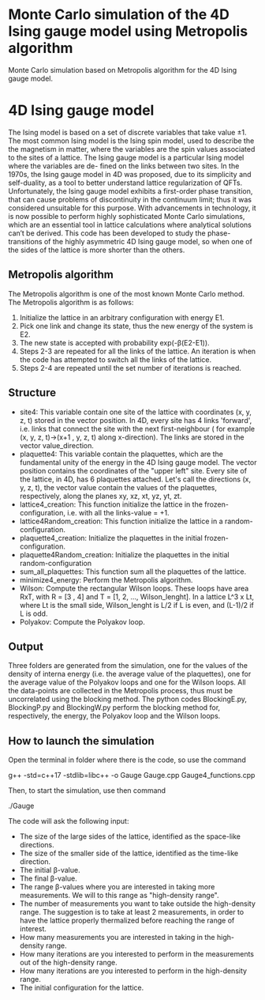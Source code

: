 # Monte Carlo simulation of the 4D Ising gauge model using Metropolis algorithm
Monte Carlo simulation based on Metropolis algorithm for the 4D Ising gauge model.

# 4D Ising gauge model
The Ising model is based on a set of discrete variables that take value ±1. The
most common Ising model is the Ising spin model, used to describe the the
magnetism in matter, where the variables are the spin values associated to the
sites of a lattice.
The Ising gauge model is a particular Ising model where the variables are de-
fined on the links between two sites.
In the 1970s, the Ising gauge model in 4D was proposed, due to its simplicity
and self-duality, as a tool to better understand lattice regularization of QFTs.
Unfortunately, the Ising gauge model exhibits a first-order phase transition,
that can cause problems of discontinuity in the continuum limit; thus it was
considered unsuitable for this purpose.
With advancements in technology, it is now possible to perform highly sophisticated Monte Carlo simulations, which are an essential tool in lattice calculations
where analytical solutions can’t be derived. This code has been developed to study the phase-transitions of the highly asymmetric 4D Ising gauge model, so
when one of the sides of the lattice is more shorter than the others.


## Metropolis algorithm
The Metropolis algorithm is one of the most known Monte Carlo method. 
The Metropolis algorithm is as follows:

1. Initialize the lattice in an arbitrary configuration with energy E1.
2. Pick one link and change its state, thus the new energy of the system is E2.
3. The new state is accepted with probability exp(-β(E2-E1)).
4. Steps 2-3 are repeated for all the links of the lattice. An iteration is when the code has attempted to switch all the links of the lattice.
5. Steps 2-4 are repeated until the set number of iterations is reached.

## Structure
- site4: This variable contain one site of the lattice with coordinates (x, y, z, t) stored in the vector position. In 4D, every site has 4 links 'forward', i.e. links that connect the site with the next first-neighbour ( for example (x, y, z, t)->(x+1 , y, z, t) along x-direction). The links are stored in the vector value_direction.
- plaquette4: This variable contain the plaquettes, which are the fundamental unity of the energy in the 4D Ising gauge model. The vector position contains the coordinates
  of the "upper left" site. Every site of the lattice, in 4D, has 6 plaquettes attached. Let's call the directions (x, y, z, t), the vector value contain the values of the plaquettes, respectively, along the planes xy, xz, xt, yz, yt, zt.
- lattice4_creation: This function initialize the lattice in the frozen-configuration, i.e. with all the links-value = +1.
- lattice4Random_creation: This function initialize the lattice in a random-configuration.
- plaquette4_creation: Initialize the plaquettes in the initial frozen-configuration.
- plaquette4Random_creation: Initialize the plaquettes in the initial random-configuration
- sum_all_plaquettes: This function sum all the plaquettes of the lattice.
- minimize4_energy: Perform the Metropolis algorithm.
- Wilson: Compute the rectangular Wilson loops. These loops have area RxT, with R = [3 , 4] and T = [1, 2, ..., Wilson_lenght]. In a lattice L^3 x Lt, where Lt is the small side, Wilson_lenght is L/2 if L is even, and (L-1)/2 if L is odd.
- Polyakov: Compute the Polyakov loop.

## Output
Three folders are generated from the simulation, one for the values of the density of interna energy (i.e. the average value of the plaquettes), one for the average value of the Polyakov loops and one for the Wilson loops. All the data-points are collected in the Metropolis process, thus must be uncorrelated using the blocking method. The python codes BlockingE.py, BlockingP.py and BlockingW.py perform the blocking method for, respectively, the energy, the Polyakov loop and the Wilson loops.

## How to launch the simulation
Open the terminal in folder where there is the code, so use the command


g++ -std=c++17 -stdlib=libc++ -o Gauge Gauge.cpp Gauge4_functions.cpp

Then, to start the simulation, use then command

./Gauge

The code will ask the following input:
- The size of the large sides of the lattice, identified as the space-like directions.
- The size of the smaller side of the lattice, identified as the time-like direction.
- The initial β-value.
- The final β-value.
- The range β-values where you are interested in taking more measurements. We will to this range as "high-density range".
- The number of measurements you want to take outside the high-density range. The suggestion is to take at least 2 measurements, in order to have the lattice properly thermalized before reaching the range of interest.
- How many measurements you are interested in taking in the high-density range.
- How many iterations are you interested to perform in the measurements out of the high-density range.
- How many iterations are you interested to perform in the high-density range.
- The initial configuration for the lattice.
